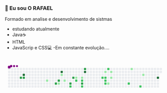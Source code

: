 ###  👋 Eu sou O RAFAEL
Formado em  analise e desenvolvimento de sistmas
- estudando  atualmente
- Java☕
- HTML
- JavaScrip e CSS💻
-Em constante evolução....

<svg viewBox="-16 -32 880 192" width="880" height="192" xmlns="http://www.w3.org/2000/svg"><desc>Generated with https://github.com/Platane/snk</desc><style>@keyframes c0{51.75%{fill:var(--c3)}51.77%,to{fill:var(--ce)}}@keyframes c1{67.08%{fill:var(--c4)}67.1%,to{fill:var(--ce)}}@keyframes c2{51.43%{fill:var(--c3)}51.45%,to{fill:var(--ce)}}@keyframes c3{5.74%{fill:var(--c1)}5.76%,to{fill:var(--ce)}}@keyframes c4{47.27%{fill:var(--c3)}47.29%,to{fill:var(--ce)}}@keyframes c5{46.64%{fill:var(--c3)}46.66%,to{fill:var(--ce)}}@keyframes c6{9.89%{fill:var(--c1)}9.91%,to{fill:var(--ce)}}@keyframes c7{62.61%{fill:var(--c4)}62.63%,to{fill:var(--ce)}}@keyframes c8{7.98%{fill:var(--c1)}8%,to{fill:var(--ce)}}@keyframes c9{8.94%{fill:var(--c1)}8.96%,to{fill:var(--ce)}}@keyframes ca{43.76%{fill:var(--c3)}43.78%,to{fill:var(--ce)}}@keyframes cb{40.25%{fill:var(--c2)}40.27%,to{fill:var(--ce)}}@keyframes cc{44.72%{fill:var(--c3)}44.74%,to{fill:var(--ce)}}@keyframes cd{13.73%{fill:var(--c1)}13.75%,to{fill:var(--ce)}}@keyframes ce{38.97%{fill:var(--c2)}38.99%,to{fill:var(--ce)}}@keyframes cf{14.37%{fill:var(--c1)}14.39%,to{fill:var(--ce)}}@keyframes cg{38.33%{fill:var(--c2)}38.35%,to{fill:var(--ce)}}@keyframes ch{42.48%{fill:var(--c3)}42.5%,to{fill:var(--ce)}}@keyframes ci{42.16%{fill:var(--c2)}42.18%,to{fill:var(--ce)}}@keyframes cj{59.73%{fill:var(--c3)}59.75%,to{fill:var(--ce)}}@keyframes ck{60.05%{fill:var(--c4)}60.07%,to{fill:var(--ce)}}@keyframes cl{32.58%{fill:var(--c2)}32.6%,to{fill:var(--ce)}}@keyframes cm{17.56%{fill:var(--c1)}17.58%,to{fill:var(--ce)}}@keyframes cn{32.26%{fill:var(--c2)}32.28%,to{fill:var(--ce)}}@keyframes co{31.94%{fill:var(--c2)}31.96%,to{fill:var(--ce)}}@keyframes cp{31.62%{fill:var(--c2)}31.64%,to{fill:var(--ce)}}@keyframes cq{34.18%{fill:var(--c2)}34.2%,to{fill:var(--ce)}}@keyframes cr{19.8%{fill:var(--c1)}19.82%,to{fill:var(--ce)}}@keyframes cs{18.2%{fill:var(--c1)}18.22%,to{fill:var(--ce)}}@keyframes ct{18.84%{fill:var(--c1)}18.86%,to{fill:var(--ce)}}@keyframes cu{29.06%{fill:var(--c2)}29.08%,to{fill:var(--ce)}}@keyframes cv{23.95%{fill:var(--c1)}23.97%,to{fill:var(--ce)}}@keyframes cw{27.47%{fill:var(--c2)}27.49%,to{fill:var(--ce)}}@keyframes cx{25.87%{fill:var(--c1)}25.89%,to{fill:var(--ce)}}@keyframes cy{82.1%{fill:var(--c4)}82.12%,to{fill:var(--ce)}}@keyframes u0{5.74%{transform:scale(0,1)}5.76%,7.98%{transform:scale(.08,1)}8%,8.94%{transform:scale(.17,1)}8.96%,9.89%{transform:scale(.25,1)}13.73%,9.91%{transform:scale(.33,1)}13.75%,14.37%{transform:scale(.42,1)}14.39%,17.56%{transform:scale(.5,1)}17.58%,18.2%{transform:scale(.58,1)}18.22%,18.84%{transform:scale(.67,1)}18.86%,19.8%{transform:scale(.75,1)}19.82%,23.95%{transform:scale(.83,1)}23.97%,25.87%{transform:scale(.92,1)}25.89%,to{transform:scale(1,1)}}@keyframes u1{27.47%{transform:scale(0,1)}27.49%,29.06%{transform:scale(.09,1)}29.08%,31.62%{transform:scale(.18,1)}31.64%,31.94%{transform:scale(.27,1)}31.96%,32.26%{transform:scale(.36,1)}32.28%,32.58%{transform:scale(.45,1)}32.6%,34.18%{transform:scale(.55,1)}34.2%,38.33%{transform:scale(.64,1)}38.35%,38.97%{transform:scale(.73,1)}38.99%,40.25%{transform:scale(.82,1)}40.27%,42.16%{transform:scale(.91,1)}42.18%,to{transform:scale(1,1)}}@keyframes u2{42.48%{transform:scale(0,1)}42.5%,43.76%{transform:scale(.13,1)}43.78%,44.72%{transform:scale(.25,1)}44.74%,46.64%{transform:scale(.38,1)}46.66%,47.27%{transform:scale(.5,1)}47.29%,51.43%{transform:scale(.63,1)}51.45%,51.75%{transform:scale(.75,1)}51.77%,59.73%{transform:scale(.88,1)}59.75%,to{transform:scale(1,1)}}@keyframes u3{60.05%{transform:scale(0,1)}60.07%,62.61%{transform:scale(.25,1)}62.63%,67.08%{transform:scale(.5,1)}67.1%,82.1%{transform:scale(.75,1)}82.12%,to{transform:scale(1,1)}}@keyframes s0{0%,99.68%{transform:translate(0,-16px)}.32%{transform:translate(0,0)}4.47%{transform:translate(208px,0)}5.75%{transform:translate(208px,64px)}46.96%,6.71%{transform:translate(256px,64px)}7.03%{transform:translate(256px,48px)}7.67%{transform:translate(288px,48px)}7.99%{transform:translate(288px,32px)}8.31%{transform:translate(304px,32px)}8.95%{transform:translate(304px,64px)}9.27%{transform:translate(288px,64px)}9.58%{transform:translate(288px,80px)}9.9%{transform:translate(272px,80px)}10.22%{transform:translate(272px,96px)}11.18%{transform:translate(320px,96px)}11.82%{transform:translate(320px,64px)}12.14%,44.09%{transform:translate(336px,64px)}12.78%{transform:translate(336px,32px)}13.42%{transform:translate(368px,32px)}13.74%{transform:translate(368px,48px)}16.29%{transform:translate(496px,48px)}16.61%{transform:translate(496px,32px)}17.25%{transform:translate(528px,32px)}17.57%{transform:translate(528px,16px)}18.21%{transform:translate(560px,16px)}18.85%{transform:translate(560px,48px)}19.17%{transform:translate(544px,48px)}19.81%{transform:translate(544px,80px)}21.73%{transform:translate(640px,80px)}22.04%{transform:translate(640px,64px)}22.68%{transform:translate(672px,64px)}23.96%{transform:translate(672px,0)}25.24%{transform:translate(736px,0)}25.88%{transform:translate(736px,32px)}26.2%{transform:translate(720px,32px)}27.48%{transform:translate(720px,96px)}27.8%{transform:translate(704px,96px)}28.12%{transform:translate(704px,80px)}31.63%{transform:translate(528px,80px)}32.27%{transform:translate(528px,48px)}32.59%{transform:translate(512px,48px)}32.91%{transform:translate(512px,32px)}33.55%{transform:translate(544px,32px)}34.19%{transform:translate(544px,0)}36.42%{transform:translate(432px,0)}37.06%{transform:translate(432px,32px)}37.7%{transform:translate(400px,32px)}38.34%{transform:translate(400px,64px)}39.3%,44.41%{transform:translate(352px,64px)}39.94%{transform:translate(352px,96px)}40.26%{transform:translate(336px,96px)}40.58%{transform:translate(336px,112px)}41.85%{transform:translate(400px,112px)}42.49%{transform:translate(400px,80px)}43.77%{transform:translate(336px,80px)}44.73%{transform:translate(352px,48px)}46.33%{transform:translate(272px,48px)}46.65%{transform:translate(272px,64px)}47.28%{transform:translate(256px,80px)}47.6%{transform:translate(240px,80px)}48.24%{transform:translate(240px,48px)}51.76%{transform:translate(64px,48px)}52.4%,97.76%{transform:translate(64px,16px)}56.55%{transform:translate(272px,16px)}56.87%{transform:translate(272px,0)}59.74%{transform:translate(416px,0)}60.06%{transform:translate(416px,16px)}66.77%,97.44%{transform:translate(80px,16px)}67.09%{transform:translate(80px,32px)}81.79%{transform:translate(816px,32px)}82.11%{transform:translate(816px,48px)}96.81%{transform:translate(80px,48px)}98.4%{transform:translate(64px,-16px)}}@keyframes s1{0%,99.68%{transform:translate(16px,-16px)}.32%{transform:translate(0,-16px)}.64%{transform:translate(0,0)}4.79%{transform:translate(208px,0)}6.07%{transform:translate(208px,64px)}47.28%,7.03%{transform:translate(256px,64px)}7.35%{transform:translate(256px,48px)}7.99%{transform:translate(288px,48px)}8.31%{transform:translate(288px,32px)}8.63%{transform:translate(304px,32px)}9.27%{transform:translate(304px,64px)}9.58%{transform:translate(288px,64px)}9.9%{transform:translate(288px,80px)}10.22%{transform:translate(272px,80px)}10.54%{transform:translate(272px,96px)}11.5%{transform:translate(320px,96px)}12.14%{transform:translate(320px,64px)}12.46%,44.41%{transform:translate(336px,64px)}13.1%{transform:translate(336px,32px)}13.74%{transform:translate(368px,32px)}14.06%{transform:translate(368px,48px)}16.61%{transform:translate(496px,48px)}16.93%{transform:translate(496px,32px)}17.57%{transform:translate(528px,32px)}17.89%{transform:translate(528px,16px)}18.53%{transform:translate(560px,16px)}19.17%{transform:translate(560px,48px)}19.49%{transform:translate(544px,48px)}20.13%{transform:translate(544px,80px)}22.04%{transform:translate(640px,80px)}22.36%{transform:translate(640px,64px)}23%{transform:translate(672px,64px)}24.28%{transform:translate(672px,0)}25.56%{transform:translate(736px,0)}26.2%{transform:translate(736px,32px)}26.52%{transform:translate(720px,32px)}27.8%{transform:translate(720px,96px)}28.12%{transform:translate(704px,96px)}28.43%{transform:translate(704px,80px)}31.95%{transform:translate(528px,80px)}32.59%{transform:translate(528px,48px)}32.91%{transform:translate(512px,48px)}33.23%{transform:translate(512px,32px)}33.87%{transform:translate(544px,32px)}34.5%{transform:translate(544px,0)}36.74%{transform:translate(432px,0)}37.38%{transform:translate(432px,32px)}38.02%{transform:translate(400px,32px)}38.66%{transform:translate(400px,64px)}39.62%,44.73%{transform:translate(352px,64px)}40.26%{transform:translate(352px,96px)}40.58%{transform:translate(336px,96px)}40.89%{transform:translate(336px,112px)}42.17%{transform:translate(400px,112px)}42.81%{transform:translate(400px,80px)}44.09%{transform:translate(336px,80px)}45.05%{transform:translate(352px,48px)}46.65%{transform:translate(272px,48px)}46.96%{transform:translate(272px,64px)}47.6%{transform:translate(256px,80px)}47.92%{transform:translate(240px,80px)}48.56%{transform:translate(240px,48px)}52.08%{transform:translate(64px,48px)}52.72%,98.08%{transform:translate(64px,16px)}56.87%{transform:translate(272px,16px)}57.19%{transform:translate(272px,0)}60.06%{transform:translate(416px,0)}60.38%{transform:translate(416px,16px)}67.09%,97.76%{transform:translate(80px,16px)}67.41%{transform:translate(80px,32px)}82.11%{transform:translate(816px,32px)}82.43%{transform:translate(816px,48px)}97.12%{transform:translate(80px,48px)}98.72%{transform:translate(64px,-16px)}}@keyframes s2{0%,99.68%{transform:translate(32px,-16px)}.64%{transform:translate(0,-16px)}.96%{transform:translate(0,0)}5.11%{transform:translate(208px,0)}6.39%{transform:translate(208px,64px)}47.6%,7.35%{transform:translate(256px,64px)}7.67%{transform:translate(256px,48px)}8.31%{transform:translate(288px,48px)}8.63%{transform:translate(288px,32px)}8.95%{transform:translate(304px,32px)}9.58%{transform:translate(304px,64px)}9.9%{transform:translate(288px,64px)}10.22%{transform:translate(288px,80px)}10.54%{transform:translate(272px,80px)}10.86%{transform:translate(272px,96px)}11.82%{transform:translate(320px,96px)}12.46%{transform:translate(320px,64px)}12.78%,44.73%{transform:translate(336px,64px)}13.42%{transform:translate(336px,32px)}14.06%{transform:translate(368px,32px)}14.38%{transform:translate(368px,48px)}16.93%{transform:translate(496px,48px)}17.25%{transform:translate(496px,32px)}17.89%{transform:translate(528px,32px)}18.21%{transform:translate(528px,16px)}18.85%{transform:translate(560px,16px)}19.49%{transform:translate(560px,48px)}19.81%{transform:translate(544px,48px)}20.45%{transform:translate(544px,80px)}22.36%{transform:translate(640px,80px)}22.68%{transform:translate(640px,64px)}23.32%{transform:translate(672px,64px)}24.6%{transform:translate(672px,0)}25.88%{transform:translate(736px,0)}26.52%{transform:translate(736px,32px)}26.84%{transform:translate(720px,32px)}28.12%{transform:translate(720px,96px)}28.43%{transform:translate(704px,96px)}28.75%{transform:translate(704px,80px)}32.27%{transform:translate(528px,80px)}32.91%{transform:translate(528px,48px)}33.23%{transform:translate(512px,48px)}33.55%{transform:translate(512px,32px)}34.19%{transform:translate(544px,32px)}34.82%{transform:translate(544px,0)}37.06%{transform:translate(432px,0)}37.7%{transform:translate(432px,32px)}38.34%{transform:translate(400px,32px)}38.98%{transform:translate(400px,64px)}39.94%,45.05%{transform:translate(352px,64px)}40.58%{transform:translate(352px,96px)}40.89%{transform:translate(336px,96px)}41.21%{transform:translate(336px,112px)}42.49%{transform:translate(400px,112px)}43.13%{transform:translate(400px,80px)}44.41%{transform:translate(336px,80px)}45.37%{transform:translate(352px,48px)}46.96%{transform:translate(272px,48px)}47.28%{transform:translate(272px,64px)}47.92%{transform:translate(256px,80px)}48.24%{transform:translate(240px,80px)}48.88%{transform:translate(240px,48px)}52.4%{transform:translate(64px,48px)}53.04%,98.4%{transform:translate(64px,16px)}57.19%{transform:translate(272px,16px)}57.51%{transform:translate(272px,0)}60.38%{transform:translate(416px,0)}60.7%{transform:translate(416px,16px)}67.41%,98.08%{transform:translate(80px,16px)}67.73%{transform:translate(80px,32px)}82.43%{transform:translate(816px,32px)}82.75%{transform:translate(816px,48px)}97.44%{transform:translate(80px,48px)}99.04%{transform:translate(64px,-16px)}}@keyframes s3{0%,99.68%{transform:translate(48px,-16px)}.96%{transform:translate(0,-16px)}1.28%{transform:translate(0,0)}5.43%{transform:translate(208px,0)}6.71%{transform:translate(208px,64px)}47.92%,7.67%{transform:translate(256px,64px)}7.99%{transform:translate(256px,48px)}8.63%{transform:translate(288px,48px)}8.95%{transform:translate(288px,32px)}9.27%{transform:translate(304px,32px)}9.9%{transform:translate(304px,64px)}10.22%{transform:translate(288px,64px)}10.54%{transform:translate(288px,80px)}10.86%{transform:translate(272px,80px)}11.18%{transform:translate(272px,96px)}12.14%{transform:translate(320px,96px)}12.78%{transform:translate(320px,64px)}13.1%,45.05%{transform:translate(336px,64px)}13.74%{transform:translate(336px,32px)}14.38%{transform:translate(368px,32px)}14.7%{transform:translate(368px,48px)}17.25%{transform:translate(496px,48px)}17.57%{transform:translate(496px,32px)}18.21%{transform:translate(528px,32px)}18.53%{transform:translate(528px,16px)}19.17%{transform:translate(560px,16px)}19.81%{transform:translate(560px,48px)}20.13%{transform:translate(544px,48px)}20.77%{transform:translate(544px,80px)}22.68%{transform:translate(640px,80px)}23%{transform:translate(640px,64px)}23.64%{transform:translate(672px,64px)}24.92%{transform:translate(672px,0)}26.2%{transform:translate(736px,0)}26.84%{transform:translate(736px,32px)}27.16%{transform:translate(720px,32px)}28.43%{transform:translate(720px,96px)}28.75%{transform:translate(704px,96px)}29.07%{transform:translate(704px,80px)}32.59%{transform:translate(528px,80px)}33.23%{transform:translate(528px,48px)}33.55%{transform:translate(512px,48px)}33.87%{transform:translate(512px,32px)}34.5%{transform:translate(544px,32px)}35.14%{transform:translate(544px,0)}37.38%{transform:translate(432px,0)}38.02%{transform:translate(432px,32px)}38.66%{transform:translate(400px,32px)}39.3%{transform:translate(400px,64px)}40.26%,45.37%{transform:translate(352px,64px)}40.89%{transform:translate(352px,96px)}41.21%{transform:translate(336px,96px)}41.53%{transform:translate(336px,112px)}42.81%{transform:translate(400px,112px)}43.45%{transform:translate(400px,80px)}44.73%{transform:translate(336px,80px)}45.69%{transform:translate(352px,48px)}47.28%{transform:translate(272px,48px)}47.6%{transform:translate(272px,64px)}48.24%{transform:translate(256px,80px)}48.56%{transform:translate(240px,80px)}49.2%{transform:translate(240px,48px)}52.72%{transform:translate(64px,48px)}53.35%,98.72%{transform:translate(64px,16px)}57.51%{transform:translate(272px,16px)}57.83%{transform:translate(272px,0)}60.7%{transform:translate(416px,0)}61.02%{transform:translate(416px,16px)}67.73%,98.4%{transform:translate(80px,16px)}68.05%{transform:translate(80px,32px)}82.75%{transform:translate(816px,32px)}83.07%{transform:translate(816px,48px)}97.76%{transform:translate(80px,48px)}99.36%{transform:translate(64px,-16px)}}:root{--cb:#1b1f230a;--cs:purple;--ce:#ebedf0;--c0:#ebedf0;--c1:#9be9a8;--c2:#40c463;--c3:#30a14e;--c4:#216e39}@media (prefers-color-scheme:dark){:root{--cb:#1b1f230a;--cs:purple;--ce:#161b22;--c1:#01311f;--c2:#034525;--c3:#0f6d31;--c4:#00c647}}.c{shape-rendering:geometricPrecision;fill:var(--ce);stroke-width:1px;stroke:var(--cb);animation:none 31300ms linear infinite}.c.c0{fill:var(--c3);animation-name:c0}.c.c1{fill:var(--c4);animation-name:c1}.c.c2{fill:var(--c3);animation-name:c2}.c.c3{fill:var(--c1);animation-name:c3}.c.c4,.c.c5{fill:var(--c3);animation-name:c4}.c.c5{animation-name:c5}.c.c6{fill:var(--c1);animation-name:c6}.c.c7{fill:var(--c4);animation-name:c7}.c.c8,.c.c9{fill:var(--c1);animation-name:c8}.c.c9{animation-name:c9}.c.ca{fill:var(--c3);animation-name:ca}.c.cb{fill:var(--c2);animation-name:cb}.c.cc{fill:var(--c3);animation-name:cc}.c.cd{fill:var(--c1);animation-name:cd}.c.ce{fill:var(--c2);animation-name:ce}.c.cf{fill:var(--c1);animation-name:cf}.c.cg{fill:var(--c2);animation-name:cg}.c.ch{fill:var(--c3);animation-name:ch}.c.ci{fill:var(--c2);animation-name:ci}.c.cj{fill:var(--c3);animation-name:cj}.c.ck{fill:var(--c4);animation-name:ck}.c.cl{fill:var(--c2);animation-name:cl}.c.cm{fill:var(--c1);animation-name:cm}.c.cn{fill:var(--c2);animation-name:cn}.c.co,.c.cp,.c.cq{fill:var(--c2);animation-name:co}.c.cp,.c.cq{animation-name:cp}.c.cq{animation-name:cq}.c.cr,.c.cs,.c.ct{fill:var(--c1);animation-name:cr}.c.cs,.c.ct{animation-name:cs}.c.ct{animation-name:ct}.c.cu{fill:var(--c2);animation-name:cu}.c.cv{fill:var(--c1);animation-name:cv}.c.cw{fill:var(--c2);animation-name:cw}.c.cx{fill:var(--c1);animation-name:cx}.c.cy{fill:var(--c4);animation-name:cy}.s,.u{animation:none linear 31300ms infinite}.u,.u.u0{transform-origin:0 0}.u{transform:scale(0,1)}.u.u0{fill:var(--c1);animation-name:u0}.u.u1{fill:var(--c2);animation-name:u1;transform-origin:290.7px 0}.u.u2{fill:var(--c3);animation-name:u2;transform-origin:557.3px 0}.u.u3{fill:var(--c4);animation-name:u3;transform-origin:751.1px 0}.s{shape-rendering:geometricPrecision;fill:var(--cs)}.s.s0{transform:translate(0,-16px);animation-name:s0}.s.s1{transform:translate(16px,-16px);animation-name:s1}.s.s2{transform:translate(32px,-16px);animation-name:s2}.s.s3{transform:translate(48px,-16px);animation-name:s3}</style><rect class="c" x="2" y="2" rx="2" ry="2" width="12" height="12"/><rect class="c" x="2" y="18" rx="2" ry="2" width="12" height="12"/><rect class="c" x="2" y="34" rx="2" ry="2" width="12" height="12"/><rect class="c" x="2" y="50" rx="2" ry="2" width="12" height="12"/><rect class="c" x="2" y="66" rx="2" ry="2" width="12" height="12"/><rect class="c" x="2" y="82" rx="2" ry="2" width="12" height="12"/><rect class="c" x="2" y="98" rx="2" ry="2" width="12" height="12"/><rect class="c" x="18" y="2" rx="2" ry="2" width="12" height="12"/><rect class="c" x="18" y="18" rx="2" ry="2" width="12" height="12"/><rect class="c" x="18" y="34" rx="2" ry="2" width="12" height="12"/><rect class="c" x="18" y="50" rx="2" ry="2" width="12" height="12"/><rect class="c" x="18" y="66" rx="2" ry="2" width="12" height="12"/><rect class="c" x="18" y="82" rx="2" ry="2" width="12" height="12"/><rect class="c" x="18" y="98" rx="2" ry="2" width="12" height="12"/><rect class="c" x="34" y="2" rx="2" ry="2" width="12" height="12"/><rect class="c" x="34" y="18" rx="2" ry="2" width="12" height="12"/><rect class="c" x="34" y="34" rx="2" ry="2" width="12" height="12"/><rect class="c" x="34" y="50" rx="2" ry="2" width="12" height="12"/><rect class="c" x="34" y="66" rx="2" ry="2" width="12" height="12"/><rect class="c" x="34" y="82" rx="2" ry="2" width="12" height="12"/><rect class="c" x="34" y="98" rx="2" ry="2" width="12" height="12"/><rect class="c" x="50" y="2" rx="2" ry="2" width="12" height="12"/><rect class="c" x="50" y="18" rx="2" ry="2" width="12" height="12"/><rect class="c" x="50" y="34" rx="2" ry="2" width="12" height="12"/><rect class="c" x="50" y="50" rx="2" ry="2" width="12" height="12"/><rect class="c" x="50" y="66" rx="2" ry="2" width="12" height="12"/><rect class="c" x="50" y="82" rx="2" ry="2" width="12" height="12"/><rect class="c" x="50" y="98" rx="2" ry="2" width="12" height="12"/><rect class="c" x="66" y="2" rx="2" ry="2" width="12" height="12"/><rect class="c" x="66" y="18" rx="2" ry="2" width="12" height="12"/><rect class="c" x="66" y="34" rx="2" ry="2" width="12" height="12"/><rect class="c c0" x="66" y="50" rx="2" ry="2" width="12" height="12"/><rect class="c" x="66" y="66" rx="2" ry="2" width="12" height="12"/><rect class="c" x="66" y="82" rx="2" ry="2" width="12" height="12"/><rect class="c" x="66" y="98" rx="2" ry="2" width="12" height="12"/><rect class="c" x="82" y="2" rx="2" ry="2" width="12" height="12"/><rect class="c" x="82" y="18" rx="2" ry="2" width="12" height="12"/><rect class="c c1" x="82" y="34" rx="2" ry="2" width="12" height="12"/><rect class="c c2" x="82" y="50" rx="2" ry="2" width="12" height="12"/><rect class="c" x="82" y="66" rx="2" ry="2" width="12" height="12"/><rect class="c" x="82" y="82" rx="2" ry="2" width="12" height="12"/><rect class="c" x="82" y="98" rx="2" ry="2" width="12" height="12"/><rect class="c" x="98" y="2" rx="2" ry="2" width="12" height="12"/><rect class="c" x="98" y="18" rx="2" ry="2" width="12" height="12"/><rect class="c" x="98" y="34" rx="2" ry="2" width="12" height="12"/><rect class="c" x="98" y="50" rx="2" ry="2" width="12" height="12"/><rect class="c" x="98" y="66" rx="2" ry="2" width="12" height="12"/><rect class="c" x="98" y="82" rx="2" ry="2" width="12" height="12"/><rect class="c" x="98" y="98" rx="2" ry="2" width="12" height="12"/><rect class="c" x="114" y="2" rx="2" ry="2" width="12" height="12"/><rect class="c" x="114" y="18" rx="2" ry="2" width="12" height="12"/><rect class="c" x="114" y="34" rx="2" ry="2" width="12" height="12"/><rect class="c" x="114" y="50" rx="2" ry="2" width="12" height="12"/><rect class="c" x="114" y="66" rx="2" ry="2" width="12" height="12"/><rect class="c" x="114" y="82" rx="2" ry="2" width="12" height="12"/><rect class="c" x="114" y="98" rx="2" ry="2" width="12" height="12"/><rect class="c" x="130" y="2" rx="2" ry="2" width="12" height="12"/><rect class="c" x="130" y="18" rx="2" ry="2" width="12" height="12"/><rect class="c" x="130" y="34" rx="2" ry="2" width="12" height="12"/><rect class="c" x="130" y="50" rx="2" ry="2" width="12" height="12"/><rect class="c" x="130" y="66" rx="2" ry="2" width="12" height="12"/><rect class="c" x="130" y="82" rx="2" ry="2" width="12" height="12"/><rect class="c" x="130" y="98" rx="2" ry="2" width="12" height="12"/><rect class="c" x="146" y="2" rx="2" ry="2" width="12" height="12"/><rect class="c" x="146" y="18" rx="2" ry="2" width="12" height="12"/><rect class="c" x="146" y="34" rx="2" ry="2" width="12" height="12"/><rect class="c" x="146" y="50" rx="2" ry="2" width="12" height="12"/><rect class="c" x="146" y="66" rx="2" ry="2" width="12" height="12"/><rect class="c" x="146" y="82" rx="2" ry="2" width="12" height="12"/><rect class="c" x="146" y="98" rx="2" ry="2" width="12" height="12"/><rect class="c" x="162" y="2" rx="2" ry="2" width="12" height="12"/><rect class="c" x="162" y="18" rx="2" ry="2" width="12" height="12"/><rect class="c" x="162" y="34" rx="2" ry="2" width="12" height="12"/><rect class="c" x="162" y="50" rx="2" ry="2" width="12" height="12"/><rect class="c" x="162" y="66" rx="2" ry="2" width="12" height="12"/><rect class="c" x="162" y="82" rx="2" ry="2" width="12" height="12"/><rect class="c" x="162" y="98" rx="2" ry="2" width="12" height="12"/><rect class="c" x="178" y="2" rx="2" ry="2" width="12" height="12"/><rect class="c" x="178" y="18" rx="2" ry="2" width="12" height="12"/><rect class="c" x="178" y="34" rx="2" ry="2" width="12" height="12"/><rect class="c" x="178" y="50" rx="2" ry="2" width="12" height="12"/><rect class="c" x="178" y="66" rx="2" ry="2" width="12" height="12"/><rect class="c" x="178" y="82" rx="2" ry="2" width="12" height="12"/><rect class="c" x="178" y="98" rx="2" ry="2" width="12" height="12"/><rect class="c" x="194" y="2" rx="2" ry="2" width="12" height="12"/><rect class="c" x="194" y="18" rx="2" ry="2" width="12" height="12"/><rect class="c" x="194" y="34" rx="2" ry="2" width="12" height="12"/><rect class="c" x="194" y="50" rx="2" ry="2" width="12" height="12"/><rect class="c" x="194" y="66" rx="2" ry="2" width="12" height="12"/><rect class="c" x="194" y="82" rx="2" ry="2" width="12" height="12"/><rect class="c" x="194" y="98" rx="2" ry="2" width="12" height="12"/><rect class="c" x="210" y="2" rx="2" ry="2" width="12" height="12"/><rect class="c" x="210" y="18" rx="2" ry="2" width="12" height="12"/><rect class="c" x="210" y="34" rx="2" ry="2" width="12" height="12"/><rect class="c" x="210" y="50" rx="2" ry="2" width="12" height="12"/><rect class="c c3" x="210" y="66" rx="2" ry="2" width="12" height="12"/><rect class="c" x="210" y="82" rx="2" ry="2" width="12" height="12"/><rect class="c" x="210" y="98" rx="2" ry="2" width="12" height="12"/><rect class="c" x="226" y="2" rx="2" ry="2" width="12" height="12"/><rect class="c" x="226" y="18" rx="2" ry="2" width="12" height="12"/><rect class="c" x="226" y="34" rx="2" ry="2" width="12" height="12"/><rect class="c" x="226" y="50" rx="2" ry="2" width="12" height="12"/><rect class="c" x="226" y="66" rx="2" ry="2" width="12" height="12"/><rect class="c" x="226" y="82" rx="2" ry="2" width="12" height="12"/><rect class="c" x="226" y="98" rx="2" ry="2" width="12" height="12"/><rect class="c" x="242" y="2" rx="2" ry="2" width="12" height="12"/><rect class="c" x="242" y="18" rx="2" ry="2" width="12" height="12"/><rect class="c" x="242" y="34" rx="2" ry="2" width="12" height="12"/><rect class="c" x="242" y="50" rx="2" ry="2" width="12" height="12"/><rect class="c" x="242" y="66" rx="2" ry="2" width="12" height="12"/><rect class="c" x="242" y="82" rx="2" ry="2" width="12" height="12"/><rect class="c" x="242" y="98" rx="2" ry="2" width="12" height="12"/><rect class="c" x="258" y="2" rx="2" ry="2" width="12" height="12"/><rect class="c" x="258" y="18" rx="2" ry="2" width="12" height="12"/><rect class="c" x="258" y="34" rx="2" ry="2" width="12" height="12"/><rect class="c" x="258" y="50" rx="2" ry="2" width="12" height="12"/><rect class="c" x="258" y="66" rx="2" ry="2" width="12" height="12"/><rect class="c c4" x="258" y="82" rx="2" ry="2" width="12" height="12"/><rect class="c" x="258" y="98" rx="2" ry="2" width="12" height="12"/><rect class="c" x="274" y="2" rx="2" ry="2" width="12" height="12"/><rect class="c" x="274" y="18" rx="2" ry="2" width="12" height="12"/><rect class="c" x="274" y="34" rx="2" ry="2" width="12" height="12"/><rect class="c" x="274" y="50" rx="2" ry="2" width="12" height="12"/><rect class="c c5" x="274" y="66" rx="2" ry="2" width="12" height="12"/><rect class="c c6" x="274" y="82" rx="2" ry="2" width="12" height="12"/><rect class="c" x="274" y="98" rx="2" ry="2" width="12" height="12"/><rect class="c" x="290" y="2" rx="2" ry="2" width="12" height="12"/><rect class="c c7" x="290" y="18" rx="2" ry="2" width="12" height="12"/><rect class="c c8" x="290" y="34" rx="2" ry="2" width="12" height="12"/><rect class="c" x="290" y="50" rx="2" ry="2" width="12" height="12"/><rect class="c" x="290" y="66" rx="2" ry="2" width="12" height="12"/><rect class="c" x="290" y="82" rx="2" ry="2" width="12" height="12"/><rect class="c" x="290" y="98" rx="2" ry="2" width="12" height="12"/><rect class="c" x="306" y="2" rx="2" ry="2" width="12" height="12"/><rect class="c" x="306" y="18" rx="2" ry="2" width="12" height="12"/><rect class="c" x="306" y="34" rx="2" ry="2" width="12" height="12"/><rect class="c" x="306" y="50" rx="2" ry="2" width="12" height="12"/><rect class="c c9" x="306" y="66" rx="2" ry="2" width="12" height="12"/><rect class="c" x="306" y="82" rx="2" ry="2" width="12" height="12"/><rect class="c" x="306" y="98" rx="2" ry="2" width="12" height="12"/><rect class="c" x="322" y="2" rx="2" ry="2" width="12" height="12"/><rect class="c" x="322" y="18" rx="2" ry="2" width="12" height="12"/><rect class="c" x="322" y="34" rx="2" ry="2" width="12" height="12"/><rect class="c" x="322" y="50" rx="2" ry="2" width="12" height="12"/><rect class="c" x="322" y="66" rx="2" ry="2" width="12" height="12"/><rect class="c" x="322" y="82" rx="2" ry="2" width="12" height="12"/><rect class="c" x="322" y="98" rx="2" ry="2" width="12" height="12"/><rect class="c" x="338" y="2" rx="2" ry="2" width="12" height="12"/><rect class="c" x="338" y="18" rx="2" ry="2" width="12" height="12"/><rect class="c" x="338" y="34" rx="2" ry="2" width="12" height="12"/><rect class="c" x="338" y="50" rx="2" ry="2" width="12" height="12"/><rect class="c" x="338" y="66" rx="2" ry="2" width="12" height="12"/><rect class="c ca" x="338" y="82" rx="2" ry="2" width="12" height="12"/><rect class="c cb" x="338" y="98" rx="2" ry="2" width="12" height="12"/><rect class="c" x="354" y="2" rx="2" ry="2" width="12" height="12"/><rect class="c" x="354" y="18" rx="2" ry="2" width="12" height="12"/><rect class="c" x="354" y="34" rx="2" ry="2" width="12" height="12"/><rect class="c cc" x="354" y="50" rx="2" ry="2" width="12" height="12"/><rect class="c" x="354" y="66" rx="2" ry="2" width="12" height="12"/><rect class="c" x="354" y="82" rx="2" ry="2" width="12" height="12"/><rect class="c" x="354" y="98" rx="2" ry="2" width="12" height="12"/><rect class="c" x="370" y="2" rx="2" ry="2" width="12" height="12"/><rect class="c" x="370" y="18" rx="2" ry="2" width="12" height="12"/><rect class="c" x="370" y="34" rx="2" ry="2" width="12" height="12"/><rect class="c cd" x="370" y="50" rx="2" ry="2" width="12" height="12"/><rect class="c ce" x="370" y="66" rx="2" ry="2" width="12" height="12"/><rect class="c" x="370" y="82" rx="2" ry="2" width="12" height="12"/><rect class="c" x="370" y="98" rx="2" ry="2" width="12" height="12"/><rect class="c" x="386" y="2" rx="2" ry="2" width="12" height="12"/><rect class="c" x="386" y="18" rx="2" ry="2" width="12" height="12"/><rect class="c" x="386" y="34" rx="2" ry="2" width="12" height="12"/><rect class="c" x="386" y="50" rx="2" ry="2" width="12" height="12"/><rect class="c" x="386" y="66" rx="2" ry="2" width="12" height="12"/><rect class="c" x="386" y="82" rx="2" ry="2" width="12" height="12"/><rect class="c" x="386" y="98" rx="2" ry="2" width="12" height="12"/><rect class="c" x="402" y="2" rx="2" ry="2" width="12" height="12"/><rect class="c" x="402" y="18" rx="2" ry="2" width="12" height="12"/><rect class="c" x="402" y="34" rx="2" ry="2" width="12" height="12"/><rect class="c cf" x="402" y="50" rx="2" ry="2" width="12" height="12"/><rect class="c cg" x="402" y="66" rx="2" ry="2" width="12" height="12"/><rect class="c ch" x="402" y="82" rx="2" ry="2" width="12" height="12"/><rect class="c ci" x="402" y="98" rx="2" ry="2" width="12" height="12"/><rect class="c cj" x="418" y="2" rx="2" ry="2" width="12" height="12"/><rect class="c ck" x="418" y="18" rx="2" ry="2" width="12" height="12"/><rect class="c" x="418" y="34" rx="2" ry="2" width="12" height="12"/><rect class="c" x="418" y="50" rx="2" ry="2" width="12" height="12"/><rect class="c" x="418" y="66" rx="2" ry="2" width="12" height="12"/><rect class="c" x="418" y="82" rx="2" ry="2" width="12" height="12"/><rect class="c" x="418" y="98" rx="2" ry="2" width="12" height="12"/><rect class="c" x="434" y="2" rx="2" ry="2" width="12" height="12"/><rect class="c" x="434" y="18" rx="2" ry="2" width="12" height="12"/><rect class="c" x="434" y="34" rx="2" ry="2" width="12" height="12"/><rect class="c" x="434" y="50" rx="2" ry="2" width="12" height="12"/><rect class="c" x="434" y="66" rx="2" ry="2" width="12" height="12"/><rect class="c" x="434" y="82" rx="2" ry="2" width="12" height="12"/><rect class="c" x="434" y="98" rx="2" ry="2" width="12" height="12"/><rect class="c" x="450" y="2" rx="2" ry="2" width="12" height="12"/><rect class="c" x="450" y="18" rx="2" ry="2" width="12" height="12"/><rect class="c" x="450" y="34" rx="2" ry="2" width="12" height="12"/><rect class="c" x="450" y="50" rx="2" ry="2" width="12" height="12"/><rect class="c" x="450" y="66" rx="2" ry="2" width="12" height="12"/><rect class="c" x="450" y="82" rx="2" ry="2" width="12" height="12"/><rect class="c" x="450" y="98" rx="2" ry="2" width="12" height="12"/><rect class="c" x="466" y="2" rx="2" ry="2" width="12" height="12"/><rect class="c" x="466" y="18" rx="2" ry="2" width="12" height="12"/><rect class="c" x="466" y="34" rx="2" ry="2" width="12" height="12"/><rect class="c" x="466" y="50" rx="2" ry="2" width="12" height="12"/><rect class="c" x="466" y="66" rx="2" ry="2" width="12" height="12"/><rect class="c" x="466" y="82" rx="2" ry="2" width="12" height="12"/><rect class="c" x="466" y="98" rx="2" ry="2" width="12" height="12"/><rect class="c" x="482" y="2" rx="2" ry="2" width="12" height="12"/><rect class="c" x="482" y="18" rx="2" ry="2" width="12" height="12"/><rect class="c" x="482" y="34" rx="2" ry="2" width="12" height="12"/><rect class="c" x="482" y="50" rx="2" ry="2" width="12" height="12"/><rect class="c" x="482" y="66" rx="2" ry="2" width="12" height="12"/><rect class="c" x="482" y="82" rx="2" ry="2" width="12" height="12"/><rect class="c" x="482" y="98" rx="2" ry="2" width="12" height="12"/><rect class="c" x="498" y="2" rx="2" ry="2" width="12" height="12"/><rect class="c" x="498" y="18" rx="2" ry="2" width="12" height="12"/><rect class="c" x="498" y="34" rx="2" ry="2" width="12" height="12"/><rect class="c" x="498" y="50" rx="2" ry="2" width="12" height="12"/><rect class="c" x="498" y="66" rx="2" ry="2" width="12" height="12"/><rect class="c" x="498" y="82" rx="2" ry="2" width="12" height="12"/><rect class="c" x="498" y="98" rx="2" ry="2" width="12" height="12"/><rect class="c" x="514" y="2" rx="2" ry="2" width="12" height="12"/><rect class="c" x="514" y="18" rx="2" ry="2" width="12" height="12"/><rect class="c" x="514" y="34" rx="2" ry="2" width="12" height="12"/><rect class="c cl" x="514" y="50" rx="2" ry="2" width="12" height="12"/><rect class="c" x="514" y="66" rx="2" ry="2" width="12" height="12"/><rect class="c" x="514" y="82" rx="2" ry="2" width="12" height="12"/><rect class="c" x="514" y="98" rx="2" ry="2" width="12" height="12"/><rect class="c" x="530" y="2" rx="2" ry="2" width="12" height="12"/><rect class="c cm" x="530" y="18" rx="2" ry="2" width="12" height="12"/><rect class="c" x="530" y="34" rx="2" ry="2" width="12" height="12"/><rect class="c cn" x="530" y="50" rx="2" ry="2" width="12" height="12"/><rect class="c co" x="530" y="66" rx="2" ry="2" width="12" height="12"/><rect class="c cp" x="530" y="82" rx="2" ry="2" width="12" height="12"/><rect class="c" x="530" y="98" rx="2" ry="2" width="12" height="12"/><rect class="c cq" x="546" y="2" rx="2" ry="2" width="12" height="12"/><rect class="c" x="546" y="18" rx="2" ry="2" width="12" height="12"/><rect class="c" x="546" y="34" rx="2" ry="2" width="12" height="12"/><rect class="c" x="546" y="50" rx="2" ry="2" width="12" height="12"/><rect class="c" x="546" y="66" rx="2" ry="2" width="12" height="12"/><rect class="c cr" x="546" y="82" rx="2" ry="2" width="12" height="12"/><rect class="c" x="546" y="98" rx="2" ry="2" width="12" height="12"/><rect class="c" x="562" y="2" rx="2" ry="2" width="12" height="12"/><rect class="c cs" x="562" y="18" rx="2" ry="2" width="12" height="12"/><rect class="c" x="562" y="34" rx="2" ry="2" width="12" height="12"/><rect class="c ct" x="562" y="50" rx="2" ry="2" width="12" height="12"/><rect class="c" x="562" y="66" rx="2" ry="2" width="12" height="12"/><rect class="c" x="562" y="82" rx="2" ry="2" width="12" height="12"/><rect class="c" x="562" y="98" rx="2" ry="2" width="12" height="12"/><rect class="c" x="578" y="2" rx="2" ry="2" width="12" height="12"/><rect class="c" x="578" y="18" rx="2" ry="2" width="12" height="12"/><rect class="c" x="578" y="34" rx="2" ry="2" width="12" height="12"/><rect class="c" x="578" y="50" rx="2" ry="2" width="12" height="12"/><rect class="c" x="578" y="66" rx="2" ry="2" width="12" height="12"/><rect class="c" x="578" y="82" rx="2" ry="2" width="12" height="12"/><rect class="c" x="578" y="98" rx="2" ry="2" width="12" height="12"/><rect class="c" x="594" y="2" rx="2" ry="2" width="12" height="12"/><rect class="c" x="594" y="18" rx="2" ry="2" width="12" height="12"/><rect class="c" x="594" y="34" rx="2" ry="2" width="12" height="12"/><rect class="c" x="594" y="50" rx="2" ry="2" width="12" height="12"/><rect class="c" x="594" y="66" rx="2" ry="2" width="12" height="12"/><rect class="c" x="594" y="82" rx="2" ry="2" width="12" height="12"/><rect class="c" x="594" y="98" rx="2" ry="2" width="12" height="12"/><rect class="c" x="610" y="2" rx="2" ry="2" width="12" height="12"/><rect class="c" x="610" y="18" rx="2" ry="2" width="12" height="12"/><rect class="c" x="610" y="34" rx="2" ry="2" width="12" height="12"/><rect class="c" x="610" y="50" rx="2" ry="2" width="12" height="12"/><rect class="c" x="610" y="66" rx="2" ry="2" width="12" height="12"/><rect class="c" x="610" y="82" rx="2" ry="2" width="12" height="12"/><rect class="c" x="610" y="98" rx="2" ry="2" width="12" height="12"/><rect class="c" x="626" y="2" rx="2" ry="2" width="12" height="12"/><rect class="c" x="626" y="18" rx="2" ry="2" width="12" height="12"/><rect class="c" x="626" y="34" rx="2" ry="2" width="12" height="12"/><rect class="c" x="626" y="50" rx="2" ry="2" width="12" height="12"/><rect class="c" x="626" y="66" rx="2" ry="2" width="12" height="12"/><rect class="c" x="626" y="82" rx="2" ry="2" width="12" height="12"/><rect class="c" x="626" y="98" rx="2" ry="2" width="12" height="12"/><rect class="c" x="642" y="2" rx="2" ry="2" width="12" height="12"/><rect class="c" x="642" y="18" rx="2" ry="2" width="12" height="12"/><rect class="c" x="642" y="34" rx="2" ry="2" width="12" height="12"/><rect class="c" x="642" y="50" rx="2" ry="2" width="12" height="12"/><rect class="c" x="642" y="66" rx="2" ry="2" width="12" height="12"/><rect class="c" x="642" y="82" rx="2" ry="2" width="12" height="12"/><rect class="c" x="642" y="98" rx="2" ry="2" width="12" height="12"/><rect class="c" x="658" y="2" rx="2" ry="2" width="12" height="12"/><rect class="c" x="658" y="18" rx="2" ry="2" width="12" height="12"/><rect class="c" x="658" y="34" rx="2" ry="2" width="12" height="12"/><rect class="c" x="658" y="50" rx="2" ry="2" width="12" height="12"/><rect class="c" x="658" y="66" rx="2" ry="2" width="12" height="12"/><rect class="c cu" x="658" y="82" rx="2" ry="2" width="12" height="12"/><rect class="c" x="658" y="98" rx="2" ry="2" width="12" height="12"/><rect class="c cv" x="674" y="2" rx="2" ry="2" width="12" height="12"/><rect class="c" x="674" y="18" rx="2" ry="2" width="12" height="12"/><rect class="c" x="674" y="34" rx="2" ry="2" width="12" height="12"/><rect class="c" x="674" y="50" rx="2" ry="2" width="12" height="12"/><rect class="c" x="674" y="66" rx="2" ry="2" width="12" height="12"/><rect class="c" x="674" y="82" rx="2" ry="2" width="12" height="12"/><rect class="c" x="674" y="98" rx="2" ry="2" width="12" height="12"/><rect class="c" x="690" y="2" rx="2" ry="2" width="12" height="12"/><rect class="c" x="690" y="18" rx="2" ry="2" width="12" height="12"/><rect class="c" x="690" y="34" rx="2" ry="2" width="12" height="12"/><rect class="c" x="690" y="50" rx="2" ry="2" width="12" height="12"/><rect class="c" x="690" y="66" rx="2" ry="2" width="12" height="12"/><rect class="c" x="690" y="82" rx="2" ry="2" width="12" height="12"/><rect class="c" x="690" y="98" rx="2" ry="2" width="12" height="12"/><rect class="c" x="706" y="2" rx="2" ry="2" width="12" height="12"/><rect class="c" x="706" y="18" rx="2" ry="2" width="12" height="12"/><rect class="c" x="706" y="34" rx="2" ry="2" width="12" height="12"/><rect class="c" x="706" y="50" rx="2" ry="2" width="12" height="12"/><rect class="c" x="706" y="66" rx="2" ry="2" width="12" height="12"/><rect class="c" x="706" y="82" rx="2" ry="2" width="12" height="12"/><rect class="c" x="706" y="98" rx="2" ry="2" width="12" height="12"/><rect class="c" x="722" y="2" rx="2" ry="2" width="12" height="12"/><rect class="c" x="722" y="18" rx="2" ry="2" width="12" height="12"/><rect class="c" x="722" y="34" rx="2" ry="2" width="12" height="12"/><rect class="c" x="722" y="50" rx="2" ry="2" width="12" height="12"/><rect class="c" x="722" y="66" rx="2" ry="2" width="12" height="12"/><rect class="c" x="722" y="82" rx="2" ry="2" width="12" height="12"/><rect class="c cw" x="722" y="98" rx="2" ry="2" width="12" height="12"/><rect class="c" x="738" y="2" rx="2" ry="2" width="12" height="12"/><rect class="c" x="738" y="18" rx="2" ry="2" width="12" height="12"/><rect class="c cx" x="738" y="34" rx="2" ry="2" width="12" height="12"/><rect class="c" x="738" y="50" rx="2" ry="2" width="12" height="12"/><rect class="c" x="738" y="66" rx="2" ry="2" width="12" height="12"/><rect class="c" x="738" y="82" rx="2" ry="2" width="12" height="12"/><rect class="c" x="738" y="98" rx="2" ry="2" width="12" height="12"/><rect class="c" x="754" y="2" rx="2" ry="2" width="12" height="12"/><rect class="c" x="754" y="18" rx="2" ry="2" width="12" height="12"/><rect class="c" x="754" y="34" rx="2" ry="2" width="12" height="12"/><rect class="c" x="754" y="50" rx="2" ry="2" width="12" height="12"/><rect class="c" x="754" y="66" rx="2" ry="2" width="12" height="12"/><rect class="c" x="754" y="82" rx="2" ry="2" width="12" height="12"/><rect class="c" x="754" y="98" rx="2" ry="2" width="12" height="12"/><rect class="c" x="770" y="2" rx="2" ry="2" width="12" height="12"/><rect class="c" x="770" y="18" rx="2" ry="2" width="12" height="12"/><rect class="c" x="770" y="34" rx="2" ry="2" width="12" height="12"/><rect class="c" x="770" y="50" rx="2" ry="2" width="12" height="12"/><rect class="c" x="770" y="66" rx="2" ry="2" width="12" height="12"/><rect class="c" x="770" y="82" rx="2" ry="2" width="12" height="12"/><rect class="c" x="770" y="98" rx="2" ry="2" width="12" height="12"/><rect class="c" x="786" y="2" rx="2" ry="2" width="12" height="12"/><rect class="c" x="786" y="18" rx="2" ry="2" width="12" height="12"/><rect class="c" x="786" y="34" rx="2" ry="2" width="12" height="12"/><rect class="c" x="786" y="50" rx="2" ry="2" width="12" height="12"/><rect class="c" x="786" y="66" rx="2" ry="2" width="12" height="12"/><rect class="c" x="786" y="82" rx="2" ry="2" width="12" height="12"/><rect class="c" x="786" y="98" rx="2" ry="2" width="12" height="12"/><rect class="c" x="802" y="2" rx="2" ry="2" width="12" height="12"/><rect class="c" x="802" y="18" rx="2" ry="2" width="12" height="12"/><rect class="c" x="802" y="34" rx="2" ry="2" width="12" height="12"/><rect class="c" x="802" y="50" rx="2" ry="2" width="12" height="12"/><rect class="c" x="802" y="66" rx="2" ry="2" width="12" height="12"/><rect class="c" x="802" y="82" rx="2" ry="2" width="12" height="12"/><rect class="c" x="802" y="98" rx="2" ry="2" width="12" height="12"/><rect class="c" x="818" y="2" rx="2" ry="2" width="12" height="12"/><rect class="c" x="818" y="18" rx="2" ry="2" width="12" height="12"/><rect class="c" x="818" y="34" rx="2" ry="2" width="12" height="12"/><rect class="c cy" x="818" y="50" rx="2" ry="2" width="12" height="12"/><rect class="c" x="818" y="66" rx="2" ry="2" width="12" height="12"/><rect class="c" x="818" y="82" rx="2" ry="2" width="12" height="12"/><rect class="c" x="818" y="98" rx="2" ry="2" width="12" height="12"/><rect class="c" x="834" y="2" rx="2" ry="2" width="12" height="12"/><rect class="c" x="834" y="18" rx="2" ry="2" width="12" height="12"/><rect class="u u0" height="12" width="291.3" x="0.0" y="144"/><rect class="u u1" height="12" width="267.1" x="290.7" y="144"/><rect class="u u2" height="12" width="194.4" x="557.3" y="144"/><rect class="u u3" height="12" width="97.5" x="751.1" y="144"/><rect class="s s0" x="0.8" y="0.8" width="14.4" height="14.4" rx="4.5" ry="4.5"/><rect class="s s1" x="1.8" y="1.8" width="12.3" height="12.3" rx="4.1" ry="4.1"/><rect class="s s2" x="2.6" y="2.6" width="10.8" height="10.8" rx="3.6" ry="3.6"/><rect class="s s3" x="3.0" y="3.0" width="9.9" height="9.9" rx="3.3" ry="3.3"/></svg>
-
<!--
**Rafacabrall/Rafacabrall** is a ✨ _special_ ✨ repository because its `README.md` (this file) appears on your GitHub profile.

Here are some ideas to get you started:

- 🔭 I’m currently working on ...
- 🌱 I’m currently learning ...
- 👯 I’m looking to collaborate on ...
- 🤔 I’m looking for help with ...
- 💬 Ask me about ...
- 📫 How to reach me: ...
- 😄 Pronouns: ...
- ⚡ Fun fact: ...
-->
